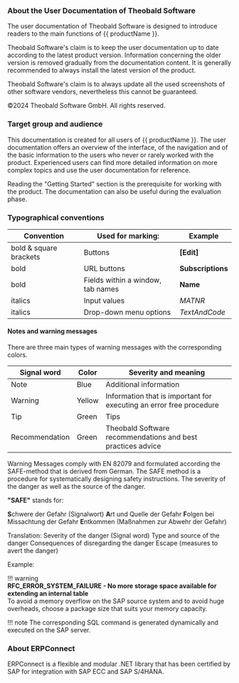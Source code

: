 ### About the User Documentation of Theobald Software

The user documentation of Theobald Software is designed to introduce readers to the main functions of {{ productName }}.

Theobald Software's claim is to keep the user documentation up to date according to the latest product version. 
Information concerning the older version is removed gradually from the documentation content. 
It is generally recommended to always install the latest version of the product.

Theobald Software's claim is to always update all the used screenshots of other software vendors, nevertheless this cannot be guaranteed. 

©2024 Theobald Software GmbH. All rights reserved.

### Target group and audience
This documentation is created for all users of {{ productName }}. 
The user documentation offers an overview of the interface, of the navigation and of the basic information to the users who never or rarely worked with the product. 
Experienced users can find more detailed information on more complex topics and use the user documentation for reference.

Reading the "Getting Started" section is the prerequisite for working with the product. 
The documentation can also be useful during the evaluation phase. 

### Typographical conventions

Convention |Used for marking: |Example
------------ | ------------- | ---------
bold & square brackets |Buttons |**[Edit]** 
bold |URL buttons |**Subscriptions**
bold |Fields within a window, tab names |**Name** 
italics |Input values| *MATNR*
italics |Drop-down menu options| *TextAndCode*
 

#### Notes and warning messages

There are three main types of warning messages with the corresponding colors.

Signal word| Color | Severity and meaning
------------ | ------------- | ---------
Note |Blue | Additional information
Warning | Yellow | Information that is important for executing an error free procedure
Tip| Green | Tips
Recommendation | Green | Theobald Software recommendations and best practices advice

Warning Messages comply with EN 82079 and formulated according the SAFE-method that is derived from German.
The SAFE method is a procedure for systematically designing safety instructions. The severity of the danger as well as the source of the danger. <br>

**"SAFE"** stands for:

**S**chwere der Gefahr (Signalwort)
**A**rt und Quelle der Gefahr
**F**olgen bei Missachtung der Gefahr
**E**ntkommen (Maßnahmen zur Abwehr der Gefahr)

Translation: 
Severity of the danger (Signal word)
Type and source of the danger
Consequences of disregarding the danger
Escape (measures to avert the danger)

Example:

!!! warning   
	**RFC_ERROR_SYSTEM_FAILURE - No more storage space available for extending an internal table**<br>
    To avoid a memory overflow on the SAP source system and to avoid huge overheads, choose a package size that suits your memory capacity.


!!! note
	The corresponding SQL command is generated dynamically and executed on the SAP server.


### About ERPConnect
ERPConnect is a flexible and modular .NET library that has been certified by SAP for integration with SAP ECC and SAP S/4HANA.